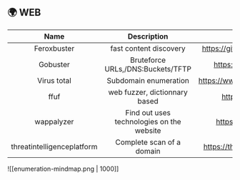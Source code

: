 ## 🌍 WEB

|           Name            |                Description                |                 Source                  |
|:-------------------------:|:-----------------------------------------:|:---------------------------------------:|
|        Feroxbuster        |          fast content discovery           |  https://github.com/epi052/feroxbuster  |
|         Gobuster          |     Bruteforce URLs,/DNS:Buckets/TFTP     |     https://github.com/OJ/gobuster      |
|        Virus total        |           Subdomain enumeration           | https://www.virustotal.com/gui/home/url |
|           ffuf            |       web fuzzer, dictionnary based       |      https://github.com/ffuf/ffuf       |
|        wappalyzer         | Find out uses technologies on the website |       https://www.wappalyzer.com/       |
| threatintelligenceplatform |         Complete scan of a domain         | https://threatintelligenceplatform.com  |

![[enumeration-mindmap.png | 1000]]